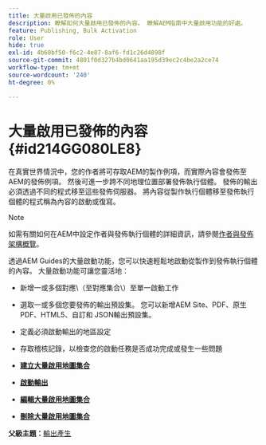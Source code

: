 ```yaml
---
title: 大量啟用已發佈的內容
description: 瞭解如何大量啟用已發佈的內容。 瞭解AEM指南中大量啟用功能的好處。
feature: Publishing, Bulk Activation
role: User
hide: true
exl-id: 4b60bf50-f6c2-4e87-8af6-fd1c26d4898f
source-git-commit: 4801f0d327b4bd0641aa195d39ec2c4be2a2ce74
workflow-type: tm+mt
source-wordcount: '240'
ht-degree: 0%

---
```


# 大量啟用已發佈的內容 {#id214GG080LE8}

在真實世界情況中，您的作者將可存取AEM的製作例項，而實際內容會發佈至AEM的發佈例項。 然後可進一步跨不同地理位置部署發佈執行個體。 發佈的輸出必須透過不同的程式移至這些發佈伺服器。 將內容從製作執行個體移至發佈執行個體的程式稱為內容的啟動或復寫。

>[!NOTE]
>
> 如需有關如何在AEM中設定作者與發佈執行個體的詳細資訊，請參閱[作者與發佈架構概覽](https://experienceleague.adobe.com/docs/experience-manager-screens/user-guide/administering/author-publish/author-publish-architecture-overview.html?lang=en#prerequisites)。

透過AEM Guides的大量啟動功能，您可以快速輕鬆地啟動從製作到發佈執行個體的內容。 大量啟動功能可讓您靈活地：

- 新增一或多個對應\（至對應集合\）至單一啟動工作

- 選取一或多個您要發佈的輸出預設集。 您可以新增AEM Site、PDF、原生PDF、HTML5、自訂和
JSON輸出預設集。


- 定義必須啟動輸出的地區設定

- 存取稽核記錄，以檢查您的啟動任務是否成功完成或發生一些問題


- **[建立大量啟用地圖集合](conf-bulk-activation-create-map-collection.md)**

- **[啟動輸出](conf-bulk-activation-publish-map-collection.md)**

- **[編輯大量啟用地圖集合](conf-bulk-activation-edit-map-collection.md)**

- **[刪除大量啟用地圖集合](conf-bulk-activation-delete-map-collection.md)**


**父級主題：**&#x200B;[&#x200B;輸出產生](generate-output.md)
